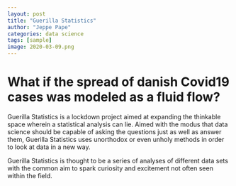 ```yaml
---
layout: post
title: "Guerilla Statistics"
author: "Jeppe Pape"
categories: data science
tags: [sample]
image: 2020-03-09.png
---
```

# What if the spread of danish Covid19 cases was modeled as a fluid flow? #




Guerilla Statistics is a lockdown project aimed at expanding the thinkable space wherein a statistical analysis can lie. Aimed with the modus that data science should be capable of asking the questions just as well as answer them, Guerilla Statistics uses unorthodox or even unholy methods in order to look at data in a new way.

Guerilla Statistics is thought to be a series of analyses of different data sets with the common aim to spark curiosity and excitement not often seen within the field.
